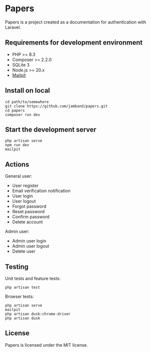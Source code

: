 # Papers

Papers is a project created as a documentation for authentication with Laravel.

## Requirements for development environment

- PHP >= 8.3
- Composer >= 2.2.0
- SQLite 3
- Node.js >= 20.x
- [Mailpit](https://github.com/axllent/mailpit)

## Install on local

```
cd path/to/somewhere
git clone https://github.com/jamband/papers.git
cd papers
composer run dev
```

## Start the development server

```
php artisan serve
npm run dev
mailpit
```

## Actions

General user:

- User register
- Email verification notification
- User login
- User logout
- Forgot password
- Reset password
- Confirm password
- Delete account

Admin user:

- Admin user login
- Admin user logout
- Delete user

## Testing

Unit tests and feature tests:

```
php artisan test
```

Browser tests:

```
php artisan serve
mailpit
php artisan dusk:chrome-driver
php artisan dusk
```

## License

Papers is licensed under the MIT license.
